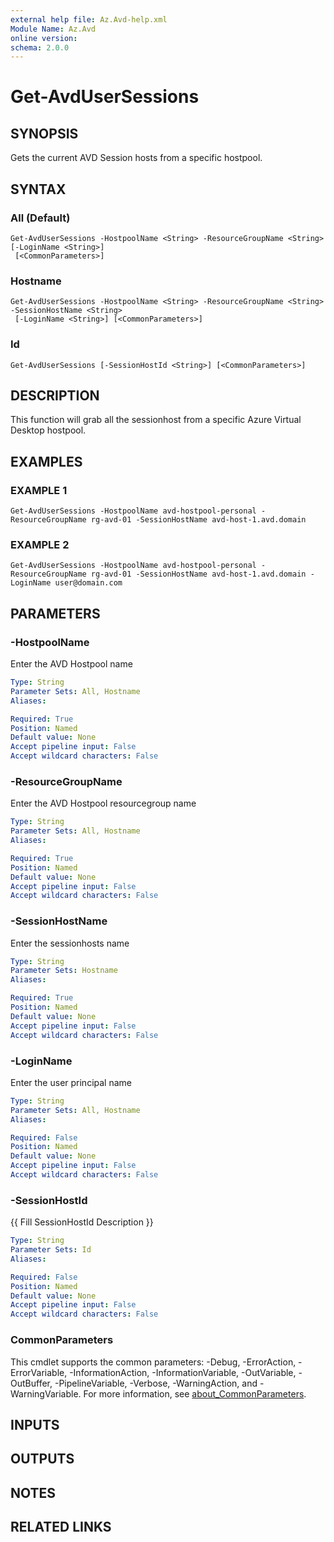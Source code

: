 ```yaml
---
external help file: Az.Avd-help.xml
Module Name: Az.Avd
online version:
schema: 2.0.0
---
```


# Get-AvdUserSessions

## SYNOPSIS
Gets the current AVD Session hosts from a specific hostpool.

## SYNTAX

### All (Default)
```
Get-AvdUserSessions -HostpoolName <String> -ResourceGroupName <String> [-LoginName <String>]
 [<CommonParameters>]
```

### Hostname
```
Get-AvdUserSessions -HostpoolName <String> -ResourceGroupName <String> -SessionHostName <String>
 [-LoginName <String>] [<CommonParameters>]
```

### Id
```
Get-AvdUserSessions [-SessionHostId <String>] [<CommonParameters>]
```

## DESCRIPTION
This function will grab all the sessionhost from a specific Azure Virtual Desktop hostpool.

## EXAMPLES

### EXAMPLE 1
```
Get-AvdUserSessions -HostpoolName avd-hostpool-personal -ResourceGroupName rg-avd-01 -SessionHostName avd-host-1.avd.domain
```

### EXAMPLE 2
```
Get-AvdUserSessions -HostpoolName avd-hostpool-personal -ResourceGroupName rg-avd-01 -SessionHostName avd-host-1.avd.domain -LoginName user@domain.com
```

## PARAMETERS

### -HostpoolName
Enter the AVD Hostpool name

```yaml
Type: String
Parameter Sets: All, Hostname
Aliases:

Required: True
Position: Named
Default value: None
Accept pipeline input: False
Accept wildcard characters: False
```

### -ResourceGroupName
Enter the AVD Hostpool resourcegroup name

```yaml
Type: String
Parameter Sets: All, Hostname
Aliases:

Required: True
Position: Named
Default value: None
Accept pipeline input: False
Accept wildcard characters: False
```

### -SessionHostName
Enter the sessionhosts name

```yaml
Type: String
Parameter Sets: Hostname
Aliases:

Required: True
Position: Named
Default value: None
Accept pipeline input: False
Accept wildcard characters: False
```

### -LoginName
Enter the user principal name

```yaml
Type: String
Parameter Sets: All, Hostname
Aliases:

Required: False
Position: Named
Default value: None
Accept pipeline input: False
Accept wildcard characters: False
```

### -SessionHostId
{{ Fill SessionHostId Description }}

```yaml
Type: String
Parameter Sets: Id
Aliases:

Required: False
Position: Named
Default value: None
Accept pipeline input: False
Accept wildcard characters: False
```

### CommonParameters
This cmdlet supports the common parameters: -Debug, -ErrorAction, -ErrorVariable, -InformationAction, -InformationVariable, -OutVariable, -OutBuffer, -PipelineVariable, -Verbose, -WarningAction, and -WarningVariable. For more information, see [about_CommonParameters](http://go.microsoft.com/fwlink/?LinkID=113216).

## INPUTS

## OUTPUTS

## NOTES

## RELATED LINKS
